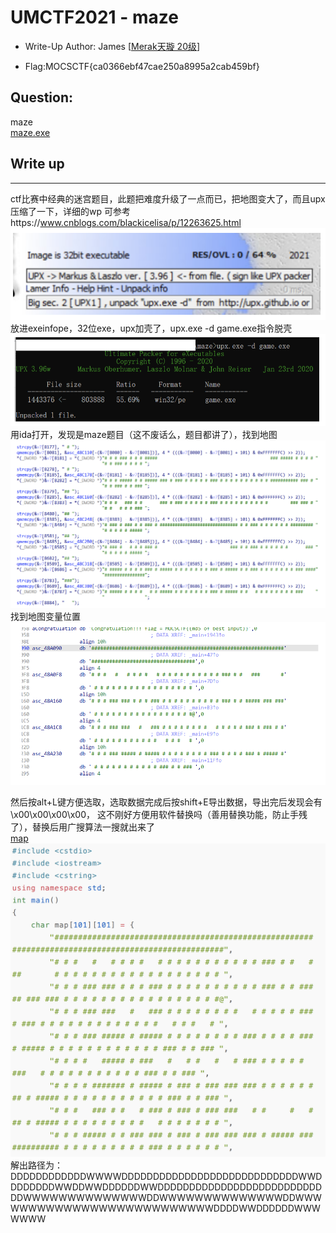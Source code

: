 
# UMCTF2021 - maze

- Write-Up Author: James \[[Merak天璇 20级](https://we.buptmerak.cn/)\]

- Flag:MOCSCTF{ca0366ebf47cae250a8995a2cab459bf}

## **Question:**
maze  
[maze.exe](./maze.exe)
## Write up

---

ctf⽐赛中经典的迷宫题⽬，此题把难度升级了⼀点⽽已，把地图变⼤了，⽽且upx压缩了⼀下，详细的wp
可参考https://www.cnblogs.com/blackicelisa/p/12263625.html  
![img](./img/1.png)  
放进exeinfope，32位exe，upx加壳了，upx.exe -d game.exe指令脱壳  
![img](./img/2.png)  
⽤ida打开，发现是maze题⽬（这不废话么，题⽬都讲了），找到地图  
![img](./img/3.png)  
找到地图变量位置  
![img](./img/4.png)  

然后按alt+L键⽅便选取，选取数据完成后按shift+E导出数据，导出完后发现会有\x00\x00\x00\x00，
这不刚好⽅便⽤软件替换吗（善⽤替换功能，防⽌⼿残了），替换后⽤⼴搜算法⼀搜就出来了  
[map](./map.txt)  
![img](./img/5.png)  
解出路径为：
DDDDDDDDDDDDWWWWDDDDDDDDDDDDDDDDDDDDDDDDDDDDWWDDDDDDDDWWDDWWDDDDDDWWDDDDDDDDDDDDDDDDDDDDDDDDDDDDWWWWWWWWWWWWWWDDWWWWWWWWWWWWWWDDWWWWWWWWWWWWWWWWWWWWWWWWWWDDDDWWDDDDDDWWWWWWW
